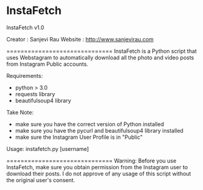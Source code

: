 # InstaFetch
InstaFetch v1.0

Creator : Sanjevi Rau
Website : http://www.sanjevirau.com

==============================
InstaFetch is a Python script that uses Webstagram to automatically download all the photo and video
posts from Instagram Public accounts.

Requirements:
- python > 3.0
- requests library
- beautifulsoup4 library

Take Note:
- make sure you have the correct version of Python installed
- make sure you have the pycurl and beautifulsoup4 library installed
- make sure the Instagram User Profile is in "Public"

Usage:
	instafetch.py [username]

==============================
Warning:
Before you use InstaFetch, make sure you obtain permission from the Instagram user to download their posts.
I do not approve of any usage of this script without the original user's consent.